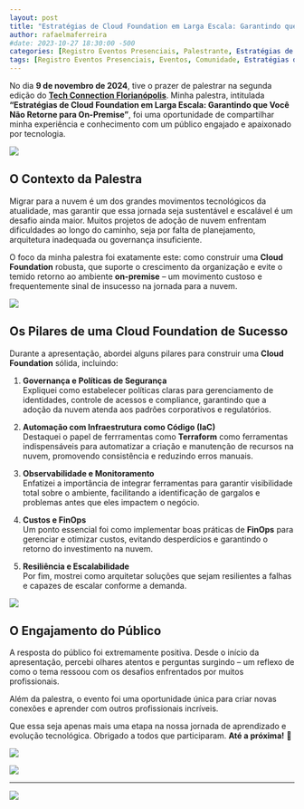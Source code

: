 ```yaml
---
layout: post
title: "Estratégias de Cloud Foundation em Larga Escala: Garantindo que Você Não Retorne para On-Premise - Tech Connection Floripa 2 Edição 2024"
author: rafaelmaferreira
#date: 2023-10-27 18:30:00 -500
categories: [Registro Eventos Presenciais, Palestrante, Estratégias de Cloud Foundation em Larga Escala: Garantindo que Você Não Retorne para On-Premise - Tech Connection Floripa 2 Edição 2024]
tags: [Registro Eventos Presenciais, Eventos, Comunidade, Estratégias de Cloud Foundation em Larga Escala: Garantindo que Você Não Retorne para On-Premise - Tech Connection Floripa 2 Edição 2024]
---
```


No dia **9 de novembro de 2024**, tive o prazer de palestrar na segunda edição do **[Tech Connection Florianópolis](https://talkfloripa.com.br/)**. Minha palestra, intitulada **“Estratégias de Cloud Foundation em Larga Escala: Garantindo que Você Não Retorne para On-Premise”**, foi uma oportunidade de compartilhar minha experiência e conhecimento com um público engajado e apaixonado por tecnologia.

![](https://stoblobcertificados011.blob.core.windows.net/imagens-blog/posts/tc.floripa.2024/1.jpeg)


## O Contexto da Palestra

Migrar para a nuvem é um dos grandes movimentos tecnológicos da atualidade, mas garantir que essa jornada seja sustentável e escalável é um desafio ainda maior. Muitos projetos de adoção de nuvem enfrentam dificuldades ao longo do caminho, seja por falta de planejamento, arquitetura inadequada ou governança insuficiente.

O foco da minha palestra foi exatamente este: como construir uma **Cloud Foundation** robusta, que suporte o crescimento da organização e evite o temido retorno ao ambiente **on-premise** – um movimento custoso e frequentemente sinal de insucesso na jornada para a nuvem.

![](https://stoblobcertificados011.blob.core.windows.net/imagens-blog/posts/tc.floripa.2024/2.jpeg)

## Os Pilares de uma Cloud Foundation de Sucesso

Durante a apresentação, abordei alguns pilares para construir uma **Cloud Foundation** sólida, incluindo:

1. **Governança e Políticas de Segurança**  
   Expliquei como estabelecer políticas claras para gerenciamento de identidades, controle de acessos e compliance, garantindo que a adoção da nuvem atenda aos padrões corporativos e regulatórios.

2. **Automação com Infraestrutura como Código (IaC)**  
   Destaquei o papel de ferrramentas como **Terraform** como ferramentas indispensáveis para automatizar a criação e manutenção de recursos na nuvem, promovendo consistência e reduzindo erros manuais.

3. **Observabilidade e Monitoramento**  
   Enfatizei a importância de integrar ferramentas para garantir visibilidade total sobre o ambiente, facilitando a identificação de gargalos e problemas antes que eles impactem o negócio.

4. **Custos e FinOps**  
   Um ponto essencial foi como implementar boas práticas de **FinOps** para gerenciar e otimizar custos, evitando desperdícios e garantindo o retorno do investimento na nuvem.

5. **Resiliência e Escalabilidade**  
   Por fim, mostrei como arquitetar soluções que sejam resilientes a falhas e capazes de escalar conforme a demanda.

![](https://stoblobcertificados011.blob.core.windows.net/imagens-blog/posts/tc.floripa.2024/3.jpeg)

## O Engajamento do Público

A resposta do público foi extremamente positiva. Desde o início da apresentação, percebi olhares atentos e perguntas surgindo – um reflexo de como o tema ressoou com os desafios enfrentados por muitos profissionais.

Além da palestra, o evento foi uma oportunidade única para criar novas conexões e aprender com outros profissionais incríveis.

Que essa seja apenas mais uma etapa na nossa jornada de aprendizado e evolução tecnológica. Obrigado a todos que participaram. **Até a próxima!** 🚀

![](https://stoblobcertificados011.blob.core.windows.net/imagens-blog/posts/tc.floripa.2024/4.jpeg)

![](https://stoblobcertificados011.blob.core.windows.net/certificados/2024-11-2TECHCONNECTIONFLORIPA.png)

---

![](https://stoblobcertificados011.blob.core.windows.net/imagens-blog/posts/Logo2.png)
